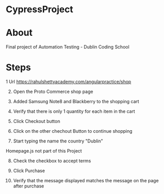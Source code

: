 # CypressProject

# About
Final project of Automation Testing - Dublin Coding School


# Steps 
1 Url  https://rahulshettyacademy.com/angularpractice/shop

2. Open the Proto Commerce shop page

3. Added Samsung Note8 and Blackberry to the shopping cart

4. Verify that there is only 1 quantity for each item in the cart

5. Click Checkout button

6. Click on the other chechout Button to continue shopping


7. Start typing the name the country "Dublin"


Homepage.js not part of this Project





8. Check the checkbox to accept terms


9. Click Purchase



10. Verify that the message displayed matches the message on the page after purchase 
